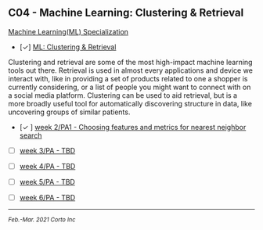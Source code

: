 ## C04 - Machine Learning: Clustering & Retrieval

  [Machine Learning(ML) Specialization](https://www.coursera.org/specializations/machine-learning)

  - [✓] [ML: Clustering & Retrieval](https://www.coursera.org/learn/ml-clustering-and-retrieval)

Clustering and retrieval are some of the most high-impact machine learning tools out there.
Retrieval is used in almost every applications and device we interact with, like in providing a set of products related to one a shopper is currently considering,
or a list of people you might want to connect with on a social media platform.
Clustering can be used to aid retrieval, but is a more broadly useful tool for automatically discovering structure in data, like uncovering groups of similar patients.

  - [✓ ] [week 2/PA1 - Choosing features and metrics for nearest neighbor search](https://github.com/pascal-p/ML_UW_Spec/blob/main/C04/w02/C04w02_nb_pa1.ipynb)<br />
  
  - [ ] [week 3/PA - TBD]()
  
  - [ ] [week 4/PA - TBD]()
  
  - [ ] [week 5/PA - TBD]()
  
  - [ ] [week 6/PA - TBD]()

<hr />
<p><sub><em>Feb.-Mar. 2021 Corto Inc</sub></em></p>
